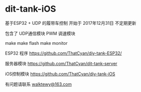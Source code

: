 # dit-tank-iOS

基于ESP32 + UDP 的履带车控制
开始于 2017年12月31日 不定期更新


包含了 UDP通信模块 PWM 调速模块

make
make flash
make monitor


ESP32 程序
https://github.com/ThatCyan/diy-tank-ESP32/

服务器模块
https://github.com/ThatCyan/dit-tank-server

iOS控制模块
https://github.com/ThatCyan/diy-tank-iOS

有问题请联系 walktewy@163.com
